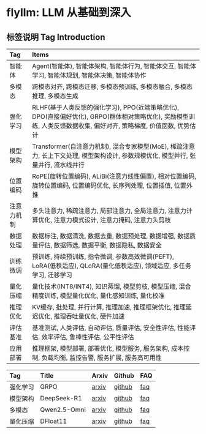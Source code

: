 # flyllm: LLM 从基础到深入

## 标签说明 Tag Introduction

| Tag | Items |
|:-----|:-----|
| 智能体 | Agent(智能体), 智能体架构, 智能体行为, 智能体交互, 智能体学习, 智能体规划, 智能体决策, 智能体协作 |
| 多模态 | 跨模态对齐, 跨模态迁移, 多模态预训练, 多模态融合, 多模态推理, 多模态生成 |
| 强化学习 | RLHF(基于人类反馈的强化学习), PPO(近端策略优化), DPO(直接偏好优化), GRPO(群体相对策略优化), 奖励模型训练, 人类反馈数据收集, 偏好对齐, 策略梯度, 价值函数, 优势估计 |
| 模型架构 | Transformer(自注意力机制), 混合专家模型(MoE), 稀疏注意力, 长上下文处理, 模型架构设计, 参数规模优化, 模型并行, 张量并行, 流水线并行 |
| 位置编码 | RoPE(旋转位置编码), ALiBi(注意力线性偏置), 相对位置编码, 旋转位置编码, 位置编码优化, 长序列处理, 位置插值, 位置外推 |
| 注意力机制 | 多头注意力, 稀疏注意力, 局部注意力, 全局注意力, 注意力计算优化, 注意力模式设计, 注意力掩码, 注意力头剪枝 |
| 数据处理 | 数据标注, 数据清洗, 数据去重, 数据预处理, 数据增强, 数据质量评估, 数据筛选, 数据平衡, 数据隐私, 数据安全 |
| 训练微调 | 预训练, 持续预训练, 指令微调, 参数高效微调(PEFT), LoRA(低秩适应), QLoRA(量化低秩适应), 领域适应, 多任务学习, 迁移学习 |
| 量化压缩 | 量化技术(INT8/INT4), 知识蒸馏, 模型剪枝, 模型压缩, 混合精度训练, 模型量化优化, 量化感知训练, 量化校准 |
| 推理优化 | KV缓存, 批处理, 并行计算, 推理加速, 推理框架优化, 推理延迟优化, 推理吞吐量优化, 硬件加速 |
| 评估基准 | 基准测试, 人类评估, 自动评估, 质量评估, 安全性评估, 性能评估, 效率评估, 鲁棒性评估, 公平性评估 |
| 应用部署 | 推理框架, 模型部署, 部署优化, 模型服务, 服务架构, 成本控制, 负载均衡, 监控告警, 服务扩展, 服务高可用性 |

| Tag | Title | Arxiv | Github | FAQ |
|:-----|:-----|:-----|:-----|:-----|
| 强化学习 | GRPO | [arxiv](https://arxiv.org/pdf/2402.03300) | [github](https://github.com/deepseek-ai/DeepSeek-Math) | [faq](https://github.com/Decalogue/flyllm/blob/main/faq/强化学习.csv) |
| 模型架构 | DeepSeek-R1 | [arxiv](https://arxiv.org/pdf/2501.12948) | [github](https://github.com/deepseek-ai/DeepSeek-R1) | [faq](https://github.com/Decalogue/flyllm/blob/main/faq/模型架构.csv) |
| 多模态 | Qwen2.5-Omni | [arxiv](https://arxiv.org/abs/2503.20215) | [github](https://github.com/QwenLM/Qwen2.5-Omni) | [faq](https://github.com/Decalogue/flyllm/blob/main/faq/多模态.csv) |
| 量化压缩 | DFloat11 | [arxiv](https://arxiv.org/abs/2504.11651) | [github](https://github.com/LeanModels/DFloat11) | [faq](https://github.com/Decalogue/flyllm/blob/main/faq/量化压缩.csv) |
